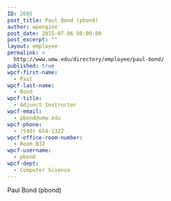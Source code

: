 ```yaml
---
ID: 2605
post_title: Paul Bond (pbond)
author: wpengine
post_date: 2015-07-06 08:00:00
post_excerpt: ""
layout: employee
permalink: >
  http://www.umw.edu/directory/employee/paul-bond/
published: true
wpcf-first-name:
  - Paul
wpcf-last-name:
  - Bond
wpcf-title:
  - Adjunct Instructor
wpcf-email:
  - pbond@umw.edu
wpcf-phone:
  - (540) 654-1322
wpcf-office-room-number:
  - Room B32
wpcf-username:
  - pbond
wpcf-dept:
  - Computer Science
---
```

Paul Bond (pbond)